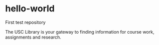# hello-world
First test repository

The USC Library is your gateway to finding information for course work, assignments and research.
